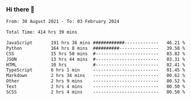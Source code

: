 ### Hi there 👋

<!--
**dominoto/dominoto** is a ✨ _special_ ✨ repository because its `README.md` (this file) appears on your GitHub profile.

Here are some ideas to get you started:

- 🔭 I’m currently working on ...
- 🌱 I’m currently learning ...
- 👯 I’m looking to collaborate on ...
- 🤔 I’m looking for help with ...
- 💬 Ask me about ...
- 📫 How to reach me: ...
- 😄 Pronouns: ...
- ⚡ Fun fact: ...
-->
<!--START_SECTION:waka-->

```txt
From: 30 August 2021 - To: 03 February 2024

Total Time: 414 hrs 39 mins

JavaScript       191 hrs 36 mins ############-------------   46.21 %
Python           164 hrs 8 mins  ##########---------------   39.58 %
CSS              15 hrs 50 mins  #------------------------   03.82 %
JSON             13 hrs 44 mins  #------------------------   03.31 %
HTML             10 hrs          #------------------------   02.41 %
TypeScript       6 hrs 1 min     -------------------------   01.45 %
Markdown         2 hrs 34 mins   -------------------------   00.62 %
Other            2 hrs 9 mins    -------------------------   00.52 %
Text             2 hrs 4 mins    -------------------------   00.50 %
SCSS             2 hrs 4 mins    -------------------------   00.50 %
```

<!--END_SECTION:waka-->
